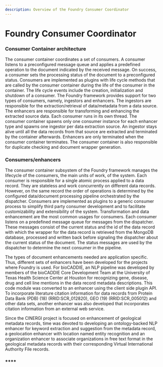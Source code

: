 ```yaml
---
description: Overview of the Foundry Consumer Coordinator
---
```


# Foundry Consumer Coordinator

### Consumer Container architecture

The consumer container coordinates a set of consumers. A consumer listens to a preconfigured message queue and applies a predefined operation to the document indicated by the received message. On success, a consumer sets the processing status of the document to a preconfigured status. Consumers are implemented as plugins with life cycle methods that are called by the consumer container during the life of the consumer in the container. The life cycle events include the creation, initialization and shutdown of a consumer. The Foundry framework provides support for two types of consumers, namely, ingestors and enhancers. The ingestors are responsible for the extraction/retrieval of data/metadata from a data source. The enhancers are responsible for transforming and enhancing the extracted source data. Each consumer runs in its own thread. The consumer container spawns only one consumer instance for each enhancer type and spawns one ingestor per data extraction source. An ingestor stays alive until all the data records from that source are extracted and terminated by the container afterwards. Enhancers are only terminated when the consumer container terminates. The consumer container is also responsible for duplicate checking and document wrapper generation.

### **Consumers/enhancers**

The consumer container subsystem of the Foundry framework manages the lifecycle of the consumers, the main units of work, of the system. Each consumer is responsible for a single atomic process applied to a data record. They are stateless and work concurrently on different data records. However, on the same record the order of operations is determined by the configured data/document processing pipeline orchestrated by the dispatcher. Consumers are implemented as plugins to a generic consumer process to simplify third party consumer development and to facilitate customizability and extensibility of the system. Transformation and data enhancement are the most common usages for consumers. Each consumer listens on a predefined message queue for messages from the dispatcher. These messages consist of the current status and the id of the data record with which the wrapper for the data record is retrieved from the MongoDB database, processed and written back before signaling the dispatcher about the current status of the document. The status messages are used by the dispatcher to determine the next consumer in the pipeline.

The types of document enhancements needed are application specific. Thus, different sets of enhancers have been developed for the projects where Foundry is used. For bioCADDIE, an NLP pipeline was developed by members of the bioCADDIE Core Development Team at the University of Texas Health Science Center at Houston for recognizing gene, disease, drug and cell line mentions in the data record metadata descriptions. This code module was converted to an enhancer using the client side plugin API. To incorporate literature citation information for data records from Protein Data Bank \(PDB\) \(18\) \(RRID:SCR\_012820\), GEO \(19\) \(RRID:SCR\_005012\) and other data sets, another enhancer was also developed that incorporates citation information from an external web service.

Since the CINERGI project is focused on enhancement of geological metadata records, time was devoted to developing an ontology-backed NLP enhancer for keyword extraction and suggestion from the metadata record, a geolocation enhancer with location named entity recognition and an organization enhancer to associate organizations in free text format in the geological metadata records with their corresponding Virtual International Authority File records.  
  


### \*\*\*\*

